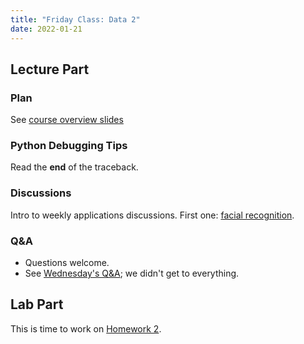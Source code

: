 ```yaml
---
title: "Friday Class: Data 2"
date: 2022-01-21
---
```


## Lecture Part

### Plan

See [course overview slides](/slides/w1d1/w1-course-overview.html)

### Python Debugging Tips

Read the **end** of the traceback.

### Discussions

Intro to weekly applications discussions. First one: [facial recognition](/discussions/face_reco/).

### Q&A

- Questions welcome.
- See [Wednesday's Q&A](../wednesday); we didn't get to everything.

## Lab Part

This is time to work on [Homework 2](../homework).
